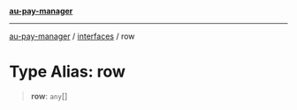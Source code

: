 [**au-pay-manager**](../../README.md)

***

[au-pay-manager](../../README.md) / [interfaces](../README.md) / row

# Type Alias: row

> **row**: `any`[]
